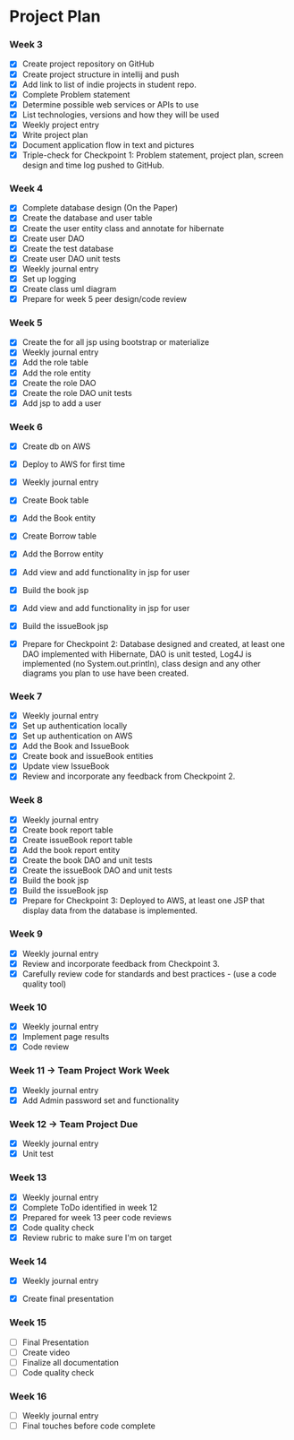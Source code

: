 
# Project Plan

### Week 3
- [X] Create project repository on GitHub
- [X] Create project structure in intellij and push
- [X] Add link to list of indie projects in student repo.
- [X] Complete Problem statement
- [X] Determine possible web services or APIs to use
- [X] List technologies, versions and how they will be used
- [X] Weekly project entry
- [X] Write project plan
- [X] Document application flow in text and pictures
- [X] Triple-check for Checkpoint 1: Problem statement, project plan, screen design and time log pushed to GitHub.

### Week 4
- [X] Complete database design (On the Paper)
- [X] Create the database and user table
- [X] Create the user entity class and annotate for hibernate
- [X] Create user DAO
- [X] Create the test database
- [X] Create user DAO unit tests
- [X] Weekly journal entry
- [X] Set up logging
- [X] Create class uml diagram
- [X] Prepare for week 5 peer design/code review

### Week 5
- [X] Create the for all jsp using bootstrap or materialize
- [X] Weekly journal entry
- [X] Add the role table
- [X] Add the role entity
- [X] Create the role DAO
- [X] Create the role DAO unit tests
- [X] Add jsp to add a user

### Week 6
- [X] Create db on AWS
- [X] Deploy to AWS for first time
- [X] Weekly journal entry
- [X] Create Book table
- [X] Add the Book entity
- [X] Create Borrow table
- [X] Add the Borrow entity
- [X] Add view and add functionality in jsp for user
- [X] Build the book jsp
- [X] Add view and add functionality in jsp for user
- [X] Build the issueBook jsp
- [X] Prepare for Checkpoint 2: Database designed and created, at least one DAO implemented with Hibernate, 
DAO is unit tested, Log4J is implemented (no System.out.println), class design and any other diagrams you plan
to use have been created.


### Week 7
- [X] Weekly journal entry
- [X] Set up authentication locally
- [X] Set up authentication on AWS
- [X] Add the Book and IssueBook
- [X] Create book and issueBook entities
- [X] Update view IssueBook 
- [X] Review and incorporate any feedback from Checkpoint 2.

### Week 8
- [X] Weekly journal entry
- [X] Create book report table
- [X] Create issueBook report table
- [X] Add the book report entity
- [X] Create the book DAO and unit tests
- [X] Create the issueBook DAO and unit tests
- [X] Build the book jsp
- [X] Build the issueBook jsp
- [X] Prepare for Checkpoint 3: Deployed to AWS, at least one JSP that display data from the database is implemented.

### Week 9
- [X] Weekly journal entry
- [X] Review and incorporate feedback from Checkpoint 3.
- [X] Carefully review code for standards and best practices - (use a code quality tool)

### Week 10
- [X] Weekly journal entry
- [X] Implement page results
- [X] Code review

### Week 11 -> Team Project Work Week
- [X] Weekly journal entry
- [X] Add Admin password set and functionality 

### Week 12 -> Team Project Due
- [X] Weekly journal entry
- [X] Unit test

### Week 13
- [X] Weekly journal entry
- [X] Complete ToDo identified in week 12
- [X] Prepared for week 13 peer code reviews
- [X] Code quality check
- [X] Review rubric to make sure I'm on target

### Week 14
- [X] Weekly journal entry
- [X] Create final presentation


### Week 15
- [ ] Final Presentation
- [ ] Create video
- [ ] Finalize all documentation
- [ ] Code quality check

### Week 16
- [ ] Weekly journal entry
- [ ] Final touches before code complete
